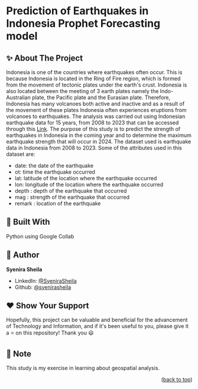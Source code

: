 # Prediction of Earthquakes in Indonesia Prophet Forecasting model

## ✨ About The Project

Indonesia is one of the countries where earthquakes often occur. This is because Indonesia is located in the Ring of Fire region, which is formed from the movement of tectonic plates under the earth's crust. Indonesia is also located between the meeting of 3 earth plates namely the Indo-Australian plate, the Pacific plate and the Eurasian plate. Therefore, Indonesia has many volcanoes both active and inactive and as a result of the movement of these plates Indonesia often experiences eruptions from volcanoes to earthquakes. The analysis was carried out using Indonesian earthquake data for 15 years, from 2008 to 2023 that can be accessed through this [Link](https://www.kaggle.com/datasets/kekavigi/earthquakes-in-indonesia).
The purpose of this study is to predict the strength of earthquakes in Indonesia in the coming year and to determine the maximum earthquake strength that will occur in 2024.
The dataset used is earthquake data in Indonesia from 2008 to 2023. Some of the attributes used in this dataset are:
* date: the date of the earthquake
* ot: time the earthquake occurred
* lat: latitude of the location where the earthquake occurred
* lon: longitude of the location where the earthquake occurred
* depth : depth of the earthquake that occurred
* mag : strength of the earthquake that occurred
* remark : location of the earthquake

## 🚀 Built With

Python using Google Collab

## 👤 Author

**Syenira Sheila**

- LinkedIn: [@SyeniraSheila](https://www.linkedin.com/in/syenira-sheila-364304256/)
- Github: [@syenirasheila](https://github.com/syenirasheila)

## ❤️ Show Your Support

Hopefully, this project can be valuable and beneficial for the advancement of Technology and Information, and if it's been useful to you, please give it a ⭐️ on this repository! Thank you 😃

## 📌 Note

This study is my exercise in learning about geospatial analysis. 


<p align="right">(<a href="#readme-top">back to top</a>)</p>
